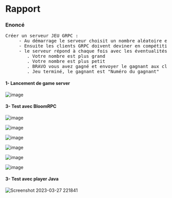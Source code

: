 # Rapport

<h3> Enoncé </h3>
<pre>
Créer un serveur JEU GRPC :
     - Au démarrage le serveur choisit un nombre aléatoire entre 1 et 1000. 
     - Ensuite les clients GRPC doivent deviner en compétition le nombre secret.
     - le serveur répond à chaque fois avec les éventualités suivantes :
        . Votre nombre est plus grand
        . Votre nombre est plus petit
        . BRAVO vous avez gagné et envoyer le gagnant aux clients
        . Jeu terminé, le gagnant est "Numéro du gagnant"
</pre>

<h4> 1- Lancement de game server </h4>

![image](https://user-images.githubusercontent.com/85403056/228087744-b4ce5b20-d1c4-4c49-a806-e8b6fa828b67.png)

<h4> 3- Test avec BloomRPC </h4>

![image](https://user-images.githubusercontent.com/85403056/228088173-79e3deb7-b117-4251-b1e8-45b9cb9e4b2e.png)

![image](https://user-images.githubusercontent.com/85403056/228088809-3eecd10f-a9ee-4816-a93a-c015509b068e.png)

![image](https://user-images.githubusercontent.com/85403056/228088352-9809ab10-083e-4ad9-8fa8-600a8dc00472.png)

![image](https://user-images.githubusercontent.com/85403056/228088390-cfc4a6f1-fb08-4f66-bffb-8b9316e247f5.png)

![image](https://user-images.githubusercontent.com/85403056/228088570-3c8c806f-5eae-4da9-a118-b02a85392f56.png)

![image](https://user-images.githubusercontent.com/85403056/228088714-db8be89f-68b1-4841-8d33-9426af69489c.png)



<h4> 3- Test avec player Java </h4>
 
![Screenshot 2023-03-27 221841](https://user-images.githubusercontent.com/85403056/228087079-207b173f-7c72-4067-bca0-1c6380ae3aeb.png)

